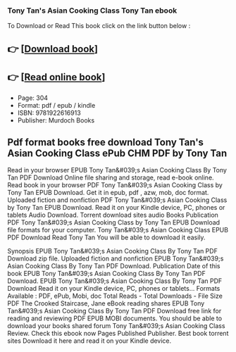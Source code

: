 ### Tony Tan's Asian Cooking Class Tony Tan ebook

To Download or Read This book click on the link button below :

## 👉  [**[Download book](http://filesbooks.info/download.php?group=book&from=github.com&id=720541&lnk=1081 "Download book")**]

## 👉  [**[Read online book](http://filesbooks.info/download.php?group=book&from=github.com&id=720541&lnk=1081 "Read online book")**]


* Page: 304
* Format: pdf / epub / kindle
* ISBN: 9781922616913
* Publisher: Murdoch Books



## Pdf format books free download Tony Tan's Asian Cooking Class ePub CHM PDF by Tony Tan


Read in your browser EPUB Tony Tan&amp;#039;s Asian Cooking Class By Tony Tan PDF Download Online file sharing and storage, read e-book online. Read book in your browser PDF Tony Tan&amp;#039;s Asian Cooking Class by Tony Tan EPUB Download. Get it in epub, pdf , azw, mob, doc format. Uploaded fiction and nonfiction PDF Tony Tan&amp;#039;s Asian Cooking Class by Tony Tan EPUB Download. Read it on your Kindle device, PC, phones or tablets Audio Download. Torrent download sites audio Books Publication PDF Tony Tan&amp;#039;s Asian Cooking Class by Tony Tan EPUB Download file formats for your computer. Tony Tan&amp;#039;s Asian Cooking Class EPUB PDF Download Read Tony Tan You will be able to download it easily.

Synopsis EPUB Tony Tan&amp;#039;s Asian Cooking Class By Tony Tan PDF Download zip file. Uploaded fiction and nonfiction EPUB Tony Tan&amp;#039;s Asian Cooking Class By Tony Tan PDF Download. Publication Date of this book EPUB Tony Tan&amp;#039;s Asian Cooking Class By Tony Tan PDF Download. EPUB Tony Tan&amp;#039;s Asian Cooking Class By Tony Tan PDF Download Read it on your Kindle device, PC, phones or tablets... Formats Available : PDF, ePub, Mobi, doc Total Reads - Total Downloads - File Size PDF The Crooked Staircase, Jane eBook reading shares EPUB Tony Tan&amp;#039;s Asian Cooking Class By Tony Tan PDF Download free link for reading and reviewing PDF EPUB MOBI documents. You should be able to download your books shared forum Tony Tan&amp;#039;s Asian Cooking Class Review. Check this ebook now Pages Published Publisher. Best book torrent sites Download it here and read it on your Kindle device.





